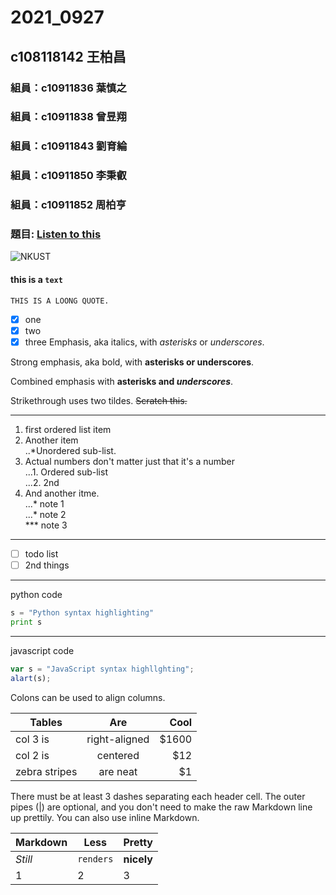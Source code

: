 # 2021_0927
## c108118142 王柏昌
### 組員：c10911836 葉慎之
### 組員：c10911838 曾昱翔
### 組員：c10911843 劉育綸
### 組員：c10911850 李秉叡
### 組員：c10911852 周柏亨
### 題目: [Listen to this](https://www.youtube.com/watch?v=kU725QiNIVk)
![NKUST](https://www.nkust.edu.tw/var/file/0/1000/img/513/182513897.png "高科大")
#### this is a `text`
```
THIS IS A LOONG QUOTE.
```
- [x] one
- [x] two
- [x] three
Emphasis, aka italics, with *asterisks* or _underscores_.

Strong emphasis, aka bold, with **asterisks or underscores**.

Combined emphasis with **asterisks and *underscores***.

Strikethrough uses two tildes. ~~Scratch this.~~

---

1. first ordered list item  
 2. Another item  
  ..*Unordered sub-list.  
 3. Actual numbers don't matter just that it's a number  
  ...1. Ordered sub-list  
  ...2. 2nd  
 4. And another itme.  
  ...* note 1  
  ...* note 2  
  *** note 3  

  ---
  
- [ ] todo list
- [ ] 2nd things 
  
 ---
  
python code
```python
s = "Python syntax highlighting"
print s
```

---

javascript code
```js
var s = "JavaScript syntax highllghting";
alart(s);
```
Colons can be used to align columns.

| Tables        | Are           |  Cool |
| ------------- |:-------------:| -----:|
| col 3 is      | right-aligned | $1600 |
| col 2 is      | centered      |   $12 |
| zebra stripes | are neat      |    $1 |

There must be at least 3 dashes separating each header cell.
The outer pipes (|) are optional, and you don't need to make the 
raw Markdown line up prettily. You can also use inline Markdown.

Markdown | Less | Pretty
--- | --- | ---
*Still* | `renders` | **nicely**
1 | 2 | 3
